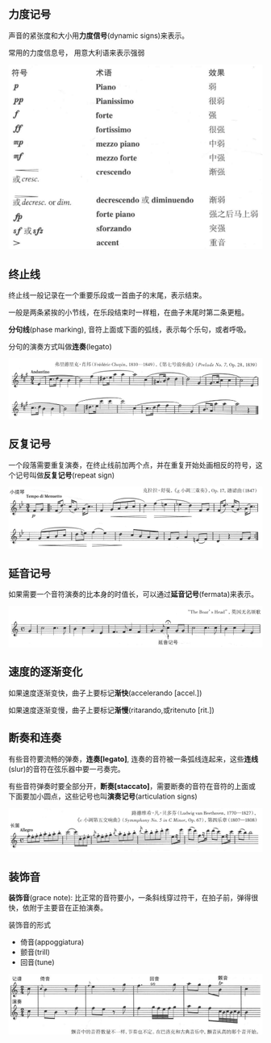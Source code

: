 
## 力度记号

声音的紧张度和大小用**力度信号**(dynamic signs)来表示。

常用的力度信息号， 用意大利语来表示强弱

![dynamic](img/dynamic.png)

## 终止线

终止线一般记录在一个重要乐段或一首曲子的末尾，表示结束。

一般是两条紧挨的小节线，在乐段结束时一样粗，在曲子末尾时第二条更粗。

**分句线**(phase marking), 音符上面或下面的弧线，表示每个乐句，或者呼吸。

分句的演奏方式叫做**连奏**(legato)

![double-bar](img/double-bar.png)

## 反复记号

一个段落需要重复演奏，在终止线前加两个点，并在重复开始处画相反的符号，这个记号叫做**反复记号**(repeat sign)


![repeat-sign](img/repeat-sign.png)

## 延音记号

如果需要一个音符演奏的比本身的时值长，可以通过**延音记号**(fermata)来表示。

![fermata](img/fermata.png)


## 速度的逐渐变化

如果速度逐渐变快，曲子上要标记**渐快**(accelerando [accel.])

如果速度逐渐变慢，曲子上要标记**渐慢**(ritarando,或ritenuto [rit.])

## 断奏和连奏

有些音符要流畅的弹奏，**连奏[legato]**, 连奏的音符被一条弧线连起来，这些**连线**(slur)的音符在弦乐器中要一弓奏完。

有些音符弹奏时要全部分开，**断奏[staccato]**，需要断奏的音符在音符的上面或下面要加小圆点，这些记号也叫**演奏记号**(articulation signs)


![articulation-sings](img/articulation-signs.png)


## 装饰音

**装饰音**(grace note): 比正常的音符要小，一条斜线穿过符干，在拍子前，弹得很快，依附于主要音在正拍演奏。

装饰音的形式
+ 倚音(appoggiatura)
+ 颤音(trill)
+ 回音(tune)

![grace-notes](img/grace-notes.png)